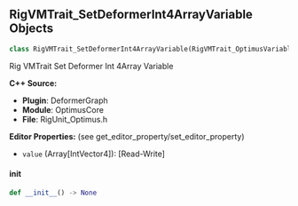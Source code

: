 ## RigVMTrait_SetDeformerInt4ArrayVariable Objects

```python
class RigVMTrait_SetDeformerInt4ArrayVariable(RigVMTrait_OptimusVariableBase)
```

Rig VMTrait Set Deformer Int 4Array Variable

**C++ Source:**

- **Plugin**: DeformerGraph
- **Module**: OptimusCore
- **File**: RigUnit_Optimus.h

**Editor Properties:** (see get_editor_property/set_editor_property)

- ``value`` (Array[IntVector4]):  [Read-Write]

<a id="unreal.RigVMTrait_SetDeformerInt4ArrayVariable.__init__"></a>

#### __init__

```python
def __init__() -> None
```

<a id="unreal.RigVMTrait_SetDeformerFloatVariable"></a>